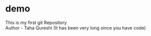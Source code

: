 # demo
This is my first git Repository
<br>
Author - Taha Qureshi (It has been very long since you have code)

